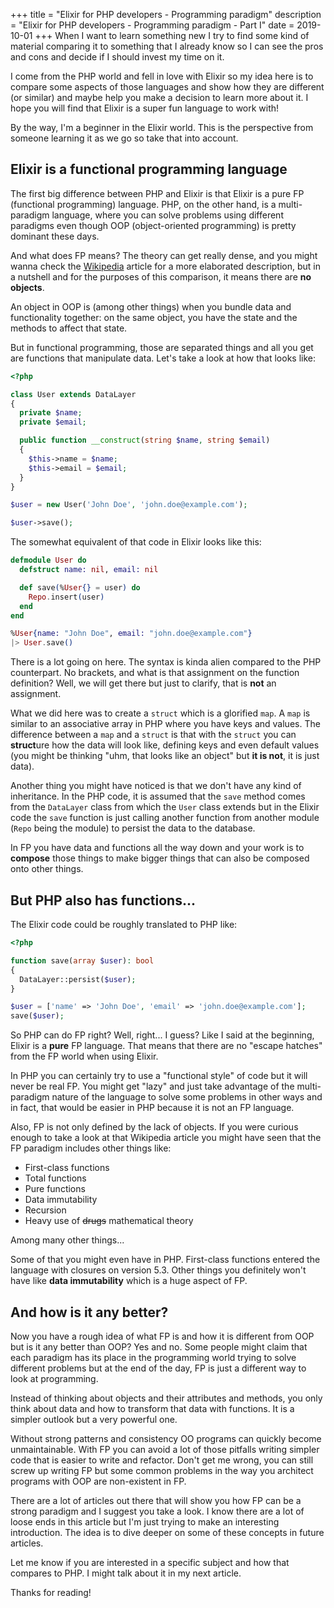 +++
title = "Elixir for PHP developers - Programming paradigm"
description = "Elixir for PHP developers - Programming paradigm - Part I"
date = 2019-10-01
+++
When I want to learn something new I try to find some kind of material comparing it to something that I already know so I can see the pros and cons and decide if I should invest my time on it.

I come from the PHP world and fell in love with Elixir so my idea here is to compare some aspects of those languages and show how they are different (or similar) and maybe help you make a decision to learn more about it. I hope you will find that Elixir is a super fun language to work with!

By the way, I'm a beginner in the Elixir world. This is the perspective from someone learning it as we go so take that into account.

## Elixir is a functional programming language

The first big difference between PHP and Elixir is that Elixir is a pure FP (functional programming) language. PHP, on the other hand, is a multi-paradigm language, where you can solve problems using different paradigms even though OOP (object-oriented programming) is pretty dominant these days.

And what does FP means? The theory can get really dense, and you might wanna check the [Wikipedia](https://en.wikipedia.org/wiki/Functional_programming) article for a more elaborated description, but in a nutshell and for the purposes of this comparison, it means there are **no objects**.

An object in OOP is (among other things) when you bundle data and functionality together: on the same object, you have the state and the methods to affect that state.

But in functional programming, those are separated things and all you get are functions that manipulate data. Let's take a look at how that looks like:

```php
<?php

class User extends DataLayer
{
  private $name;
  private $email;

  public function __construct(string $name, string $email)
  {
    $this->name = $name;
    $this->email = $email;
  }
}

$user = new User('John Doe', 'john.doe@example.com');

$user->save();

```

The somewhat equivalent of that code in Elixir looks like this:

```elixir
defmodule User do
  defstruct name: nil, email: nil

  def save(%User{} = user) do
    Repo.insert(user)
  end
end

%User{name: "John Doe", email: "john.doe@example.com"}
|> User.save()
```

There is a lot going on here. The syntax is kinda alien compared to the PHP counterpart. No brackets, and what is that assignment on the function definition? Well, we will get there but just to clarify, that is **not** an assignment.

What we did here was to create a `struct` which is a glorified `map`. A `map` is similar to an associative array in PHP where you have keys and values. The difference between a `map` and a `struct` is that with the `struct` you can **struct**ure how the data will look like, defining keys and even default values (you might be thinking "uhm, that looks like an object" but **it is not**, it is just data).

Another thing you might have noticed is that we don't have any kind of inheritance. In the PHP code, it is assumed that the `save` method comes from the `DataLayer` class from which the `User` class extends but in the Elixir code the `save` function is just calling another function from another module (`Repo` being the module) to persist the data to the database.

In FP you have data and functions all the way down and your work is to **compose** those things to make bigger things that can also be composed onto other things.

## But PHP also has functions...

The Elixir code could be roughly translated to PHP like:

```php
<?php

function save(array $user): bool
{
  DataLayer::persist($user);
}

$user = ['name' => 'John Doe', 'email' => 'john.doe@example.com'];
save($user);
```

So PHP can do FP right? Well, right... I guess? Like I said at the beginning, Elixir is a **pure** FP language. That means that there are no "escape hatches" from the FP world when using Elixir.

In PHP you can certainly try to use a "functional style" of code but it will never be real FP. You might get "lazy" and just take advantage of the multi-paradigm nature of the language to solve some problems in other ways and in fact, that would be easier in PHP because it is not an FP language.

Also, FP is not only defined by the lack of objects. If you were curious enough to take a look at that Wikipedia article you might have seen that the FP paradigm includes other things like:

- First-class functions
- Total functions
- Pure functions
- Data immutability
- Recursion
- Heavy use of ~~drugs~~ mathematical theory

Among many other things...

Some of that you might even have in PHP. First-class functions entered the language with closures on version 5.3. Other things you definitely won't have like **data immutability** which is a huge aspect of FP.

## And how is it any better?

Now you have a rough idea of what FP is and how it is different from OOP but is it any better than OOP? Yes and no. Some people might claim that each paradigm has its place in the programming world trying to solve different problems but at the end of the day, FP is just a different way to look at programming.

Instead of thinking about objects and their attributes and methods, you only think about data and how to transform that data with functions. It is a simpler outlook but a very powerful one.

Without strong patterns and consistency OO programs can quickly become unmaintainable. With FP you can avoid a lot of those pitfalls writing simpler code that is easier to write and refactor. Don't get me wrong, you can still screw up writing FP but some common problems in the way you architect programs with OOP are non-existent in FP.

There are a lot of articles out there that will show you how FP can be a strong paradigm and I suggest you take a look. I know there are a lot of loose ends in this article but I'm just trying to make an interesting introduction. The idea is to dive deeper on some of these concepts in future articles.

Let me know if you are interested in a specific subject and how that compares to PHP. I might talk about it in my next article.

Thanks for reading!
